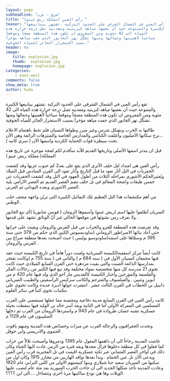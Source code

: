 ```yaml
---
layout: page
subheadline: "شرق - غرب"
title: "(رأس العين (مملكة ريش عينو "
teaser: "تقع رأس العين في الشمال الشرقي على الحدود التركية .تشتهر بينابيعها
الكثيرة والمتنوعة حيث أن بعضها مياهه كبريتية ومعدنية تصل درجة حرارة هذه
المياه الى 42 مئوية ومن المفروض ان تكون هذه المنطقة مصحاً وموقعاً
سياحياً لأهميتها وجمالها ومنها تشكّل نهر الخابور الذي جفت مياهه مؤخراً
بسبب الاستجرار الجائر للمياه الجوفية."
header: no
image:
   title: explosion.jpg
   thumb:  explosion.jpg
   homepage: explosion.jpg
categories:
    - east-west
comments: false
show_meta: true
author: huda
---
```


تقع رأس العين في الشمال الشرقي على الحدود التركية .تشتهر بينابيعها
الكثيرة والمتنوعة حيث أن بعضها مياهه كبريتية ومعدنية تصل درجة حرارة هذه
المياه الى 42 مئوية ومن المفروض ان تكون هذه المنطقة مصحاً وموقعاً
سياحياً لأهميتها وجمالها ومنها تشكّل نهر الخابور الذي جفت مياهه مؤخراً
بسبب الاستجرار الجائر للمياه الجوفية.

طالتها يد الحرب وبشكل شرس وغير مبرر وطواها النسيان فلم تحظ باهتمام
الاعلام ...نزح سكانها الأصليون وأُغلقت الكنائس والمدارس الخاصة
والمنتزهات الرائعة وهي الآن تحت سيطرة قوات الحماية الكردية واسمها الآن (
سري كانيه ).

قبل ان يندثر اسمها الأصلي وتاريخها القديم للأبد سأقدم لكم لمحة موجزة عن
تاريخ هذه المملكة( مملكة ريش عينو )

رأس العين هي امتداد لتل حلف الأثري الذي يقع على بعد2 كم جنوب غربها وقد
كشفت الحفريات في التل آثار تعود ما قبل التاريخ وآثار تعود الى القرن
السادس قبل الميلاد ويُعتبرالحكم الآشوري بمراحله الثلاث من أطول العهود في
التل وقد كشفت الحفريات عن خمس طبقات واضحة المعالم في تل حلف تضم العصر
القديم ثم العصر الآرامي يليه العصر الآشوري وبعده اليوناني ثم العربي.

من أهم مكتشفات هذا التل العظيم تلك التماثيل الكبيرة التي تزيّن واجهة
متحف حلب الوطني .

السريان أطلقوا عليها اسم (ريش عينو) وأسموها الرومان ( فونس شابوريا )أي
نبع الخابور ولا نعرف زمن نشوئها في موقعها الحالي غير أنّ الوثائق تشهد
على قدمها .

وقد تعرضت هذه المنطقة للغزو والخراب من قبل الفرس والرومان وبقيت على
خرابها حتى أعاد بنائها الامبراطور الروماني (ساوديسيوس الكبير الذي حكم من
379 حتى سنة 395 م وسمّاها على اسمه(ساودوسيو بوليس ) حيث أصبحت بعدها
منطقة صراع بين الفرس والرومان .

كانت أيضاً مركز اسقفيةالكنيسة السريانية ولعبت دوراً هاماً في تاريخ
الكنيسة حيث عقد فيها مجمعان كنسيان الأول في ( سنة 684 م ) والثاني في (
سنة 755 م )وكانت تفتخر بمدارسها الذائعة الصيت والتى بقيت مزدهرة حتى
القرن السابع الميلادي حيث كانت تحوي 21 مدرسة كل منها متخصصة بمواد مختلفة
وقد نبغ فيها الكثير من رجالات الفكر والفلسفة والمؤرخين وأحبار الكنيسة
كالقديس مار آحو الذي ولد فيها عام 420 م من أبوين وثنيين . والفيلسوف
والمترجم والكاتب سركيس الرأسعيني والطبيب السرياني دانييل بن الحطاب في
القرن الثالث عشر . انتشرت حولها أديرة عديدة وكانت تحتوي على مكتبات تحوي
كتباً في سائر العلوم.

كانت رأس العين في القرن السابع مدينة دفاعية ومحصنة مما جعلها تستعصي على
العرب المسلمين في المعركة الأولى أما في الثانية وبعد أسر خالد بن الوليد
فيها سقطت بحيلة عسكرية تشبه حصان طروادة في عام 943 م واستردها الرومان من
العرب ثم دخلها الصليبيون في عام 1129 م

وتحدث الجغرافيون والرحالة العرب عن ميزات وخصائص هذه المدينة ومنهم ياقوت
الحموي والادريسي وابن حوقل .

عاشت المدينة رخاءاً الى أن داهمها المغول عام 1395 ودمروها وأصبحت تلالاً
من خراب كما فعلوا في كل منطقة دخلوها فزال مجدها وبعد فترة من الزمن عادت
اليها الحياة وكان ذلك في أواخر العصر العثماني عبر ثكنة عسكرية اقيمت في
تل الفخيرية قرب رأس العين ويدعى الآن تل عين الحمام . وبدأ بعدها توافد
الهاربين من مجازر 1915 وكان اول من سكنها من السريان سعيد حنا شيلازي
وبنوا كنيستهم الاولى من اللبن الترابي عام 1920 وعادت المدينة تأخذ شكلها
الجديد الى أن جاءت الحرب السورية بعد مئة عام لتصب عليها الويلات وها هي
تودع ساكنيها مرة أخرى وتتساءل ....الى اين ؟؟؟؟

